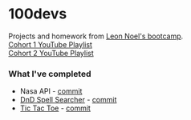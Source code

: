 # 100devs
Projects and homework from [Leon Noel's bootcamp](https://leonnoel.com/100devs/). \
[Cohort 1 YouTube Playlist](https://www.youtube.com/playlist?list=PLBf-QcbaigsKwq3k2YEBQS17xUwfOA3O3) \
[Cohort 2 YouTube Playlist](https://www.youtube.com/playlist?list=PLBf-QcbaigsJysJ-KFZvLGJvvW-3sfk1S)

### What I've completed
* Nasa API - [commit](cohort-1/class22-materials/nasa-api)
* [DnD Spell Searcher](https://dnd-5e-spell-search.netlify.app) - [commit](cohort-1/class23-materials/dnd)
* [Tic Tac Toe](https://tic-tac-toe-heuristic-borg-d268a2.netlify.app) - [commit](cohort-1/class25-materials/tic-tac-toe-v1) 
